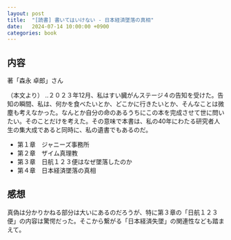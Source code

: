 ```yaml
---
layout: post
title:  "[読書] 書いてはいけない - 日本経済墜落の真相"
date:   2024-07-14 10:00:00 +0900
categories: book
---
```


## 内容
著「森永 卓郎」さん

（本文より）
‥２０２３年12月、私はすい臓がんステージ４の告知を受けた。告知の瞬間、私は、何かを食べたいとか、どこかに行きたいとか、そんなことは微塵も考えなかった。なんとか自分の命のあるうちにこの本を完成させて世に問いたい。そのことだけを考えた。その意味で本書は、私の40年にわたる研究者人生の集大成であると同時に、私の遺書でもあるのだ。

- 第１章　ジャニーズ事務所
- 第２章　ザイム真理教
- 第３章　日航１２３便はなぜ墜落したのか
- 第４章　日本経済墜落の真相

## 感想
真偽は分かりかねる部分は大いにあるのだろうが、特に第３章の「日航１２３便」の内容は驚愕だった。そこから繋がる「日本経済失墜」の関連性なども踏まえて。